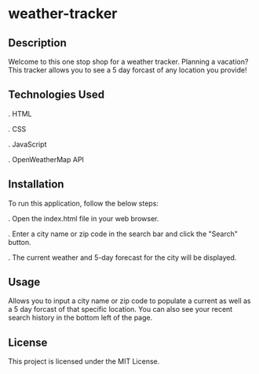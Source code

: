 # weather-tracker

## Description
Welcome to this one stop shop for a weather tracker. Planning a vacation? This tracker allows you to see a 5 day forcast of any location you provide!

## Technologies Used
. HTML

. CSS

. JavaScript

. OpenWeatherMap API

## Installation
To run this application, follow the below steps:

. Open the index.html file in your web browser.

. Enter a city name or zip code in the search bar and click the "Search" button.

. The current weather and 5-day forecast for the city will be displayed.

## Usage
Allows you to input a city name or zip code to populate a current as well as a 5 day forcast of that specific location. You can also see your recent search history in the bottom left of the page. 

## License
This project is licensed under the MIT License.